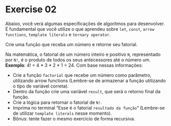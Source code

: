 # Exercise 02

Abaixo, você verá algumas especificações de algoritmos para desenvolver. É fundamental que você utilize o que aprendeu sobre `let`, `const`, `arrow functions`, `template literals` e `ternary operator`.

Crie uma função que receba um número e retorne seu fatorial.

Na matemática, o fatorial de um número inteiro e positivo `N`, representado por `N!`, é o produto de todos os seus antecessores até o número um. **Exemplo**: 4! = 4 * 3 * 2 * 1 = 24.
Com base nessas informações:

- Crie a função `factorial` que recebe um número como parâmetro, utilizando arrow functions (Lembre-se de armazenar a função utilizando o tipo de variável correta).
- Dentro da função crie uma variável `result`, que será o retorno final da função.
- Crie a lógica para retornar o fatorial de `N!`.
- Imprima no terminal “Esse é o fatorial `resultado da função`“ (Lembre-se de utilizar `template literals` nesse momento).
- Bônus: tente fazer o mesmo exercício de forma recursiva. 
